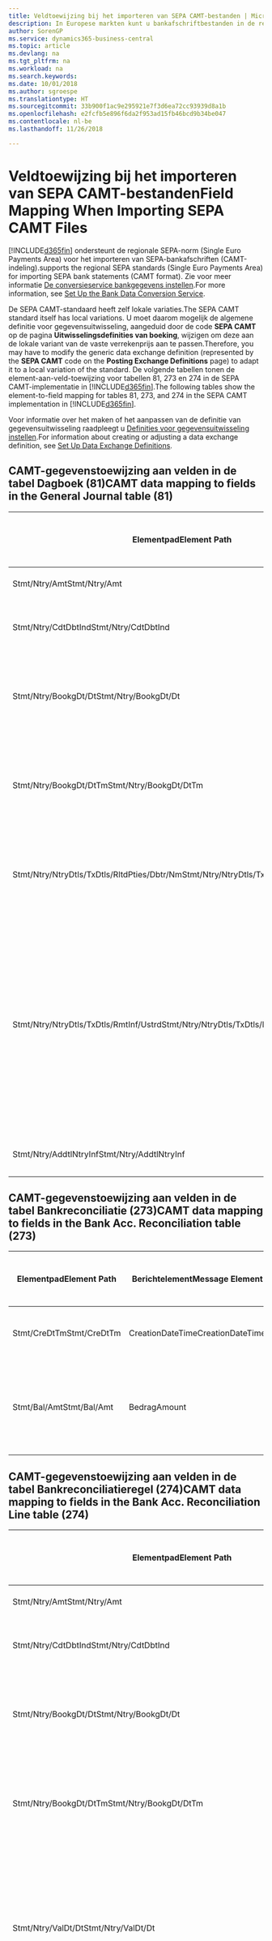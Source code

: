 ```yaml
---
title: Veldtoewijzing bij het importeren van SEPA CAMT-bestanden | Microsoft Docs
description: In Europese markten kunt u bankafschriftbestanden in de regionale SEPA-norm (Single Euro Payments Area) importeren.
author: SorenGP
ms.service: dynamics365-business-central
ms.topic: article
ms.devlang: na
ms.tgt_pltfrm: na
ms.workload: na
ms.search.keywords: 
ms.date: 10/01/2018
ms.author: sgroespe
ms.translationtype: HT
ms.sourcegitcommit: 33b900f1ac9e295921e7f3d6ea72cc93939d8a1b
ms.openlocfilehash: e2fcfb5e896f6da2f953ad15fb46bcd9b34be047
ms.contentlocale: nl-be
ms.lasthandoff: 11/26/2018

---
```

# <a name="field-mapping-when-importing-sepa-camt-files"></a><span data-ttu-id="c23e2-103">Veldtoewijzing bij het importeren van SEPA CAMT-bestanden</span><span class="sxs-lookup"><span data-stu-id="c23e2-103">Field Mapping When Importing SEPA CAMT Files</span></span>
[!INCLUDE[d365fin](includes/d365fin_md.md)] <span data-ttu-id="c23e2-104">ondersteunt de regionale SEPA-norm (Single Euro Payments Area) voor het importeren van SEPA-bankafschriften (CAMT-indeling).</span><span class="sxs-lookup"><span data-stu-id="c23e2-104">supports the regional SEPA standards (Single Euro Payments Area) for importing SEPA bank statements (CAMT format).</span></span> <span data-ttu-id="c23e2-105">Zie voor meer informatie [De conversieservice bankgegevens instellen](bank-how-setup-bank-data-conversion-service.md).</span><span class="sxs-lookup"><span data-stu-id="c23e2-105">For more information, see [Set Up the Bank Data Conversion Service](bank-how-setup-bank-data-conversion-service.md).</span></span>  

 <span data-ttu-id="c23e2-106">De SEPA CAMT-standaard heeft zelf lokale variaties.</span><span class="sxs-lookup"><span data-stu-id="c23e2-106">The SEPA CAMT standard itself has local variations.</span></span> <span data-ttu-id="c23e2-107">U moet daarom mogelijk de algemene definitie voor gegevensuitwisseling, aangeduid door de code **SEPA CAMT** op de pagina **Uitwisselingsdefinities van boeking**, wijzigen om deze aan de lokale variant van de vaste verrekenprijs aan te passen.</span><span class="sxs-lookup"><span data-stu-id="c23e2-107">Therefore, you may have to modify the generic data exchange definition (represented by the **SEPA CAMT** code on the **Posting Exchange Definitions** page) to adapt it to a local variation of the standard.</span></span> <span data-ttu-id="c23e2-108">De volgende tabellen tonen de element-aan-veld-toewijzing voor tabellen 81, 273 en 274 in de SEPA CAMT-implementatie in [!INCLUDE[d365fin](includes/d365fin_md.md)].</span><span class="sxs-lookup"><span data-stu-id="c23e2-108">The following tables show the element-to-field mapping for tables 81, 273, and 274 in the SEPA CAMT implementation in [!INCLUDE[d365fin](includes/d365fin_md.md)].</span></span>  

 <span data-ttu-id="c23e2-109">Voor informatie over het maken of het aanpassen van de definitie van gegevensuitwisseling raadpleegt u [Definities voor gegevensuitwisseling instellen](across-how-to-set-up-data-exchange-definitions.md).</span><span class="sxs-lookup"><span data-stu-id="c23e2-109">For information about creating or adjusting a data exchange definition, see [Set Up Data Exchange Definitions](across-how-to-set-up-data-exchange-definitions.md).</span></span>  

## <a name="camt-data-mapping-to-fields-in-the-general-journal-table-81"></a><span data-ttu-id="c23e2-110">CAMT-gegevenstoewijzing aan velden in de tabel Dagboek (81)</span><span class="sxs-lookup"><span data-stu-id="c23e2-110">CAMT data mapping to fields in the General Journal table (81)</span></span>  

|<span data-ttu-id="c23e2-111">Elementpad</span><span class="sxs-lookup"><span data-stu-id="c23e2-111">Element Path</span></span>|<span data-ttu-id="c23e2-112">Berichtelement</span><span class="sxs-lookup"><span data-stu-id="c23e2-112">Message Element</span></span>|<span data-ttu-id="c23e2-113">Gegevenssoort</span><span class="sxs-lookup"><span data-stu-id="c23e2-113">Data Type</span></span>|<span data-ttu-id="c23e2-114">Omschrijving</span><span class="sxs-lookup"><span data-stu-id="c23e2-114">Description</span></span>|<span data-ttu-id="c23e2-115">Identificatie voor een negatief teken</span><span class="sxs-lookup"><span data-stu-id="c23e2-115">Negative-Sign Identifier</span></span>|<span data-ttu-id="c23e2-116">Veldnr.</span><span class="sxs-lookup"><span data-stu-id="c23e2-116">Field No.</span></span>|<span data-ttu-id="c23e2-117">Veldnaam</span><span class="sxs-lookup"><span data-stu-id="c23e2-117">Field Name</span></span>|  
|------------------|---------------------|---------------|-----------------|-------------------------------|---------------|----------------|  
|<span data-ttu-id="c23e2-118">Stmt/Ntry/Amt</span><span class="sxs-lookup"><span data-stu-id="c23e2-118">Stmt/Ntry/Amt</span></span>|<span data-ttu-id="c23e2-119">Bedrag</span><span class="sxs-lookup"><span data-stu-id="c23e2-119">Amount</span></span>|<span data-ttu-id="c23e2-120">Decimaal</span><span class="sxs-lookup"><span data-stu-id="c23e2-120">Decimal</span></span>|<span data-ttu-id="c23e2-121">Het geldbedrag in de kaspost</span><span class="sxs-lookup"><span data-stu-id="c23e2-121">The amount of money in the cash entry</span></span>||<span data-ttu-id="c23e2-122">13</span><span class="sxs-lookup"><span data-stu-id="c23e2-122">13</span></span>|<span data-ttu-id="c23e2-123">Bedrag</span><span class="sxs-lookup"><span data-stu-id="c23e2-123">Amount</span></span>|  
|<span data-ttu-id="c23e2-124">Stmt/Ntry/CdtDbtInd</span><span class="sxs-lookup"><span data-stu-id="c23e2-124">Stmt/Ntry/CdtDbtInd</span></span>|<span data-ttu-id="c23e2-125">CreditDebitIndicator</span><span class="sxs-lookup"><span data-stu-id="c23e2-125">CreditDebitIndicator</span></span>|<span data-ttu-id="c23e2-126">Tekst</span><span class="sxs-lookup"><span data-stu-id="c23e2-126">Text</span></span>|<span data-ttu-id="c23e2-127">Geeft aan of de post een credit- of een debetpost is</span><span class="sxs-lookup"><span data-stu-id="c23e2-127">Indicates whether the entry is a credit or a debit entry</span></span>|<span data-ttu-id="c23e2-128">DBIT</span><span class="sxs-lookup"><span data-stu-id="c23e2-128">DBIT</span></span>|<span data-ttu-id="c23e2-129">13</span><span class="sxs-lookup"><span data-stu-id="c23e2-129">13</span></span>|<span data-ttu-id="c23e2-130">Bedrag</span><span class="sxs-lookup"><span data-stu-id="c23e2-130">Amount</span></span>|  
|<span data-ttu-id="c23e2-131">Stmt/Ntry/BookgDt/Dt</span><span class="sxs-lookup"><span data-stu-id="c23e2-131">Stmt/Ntry/BookgDt/Dt</span></span>|<span data-ttu-id="c23e2-132">Datum</span><span class="sxs-lookup"><span data-stu-id="c23e2-132">Date</span></span>|<span data-ttu-id="c23e2-133">Datum</span><span class="sxs-lookup"><span data-stu-id="c23e2-133">Date</span></span>|<span data-ttu-id="c23e2-134">De datum waarop een post wordt geboekt naar een rekening in de boeken van de rekeningservice</span><span class="sxs-lookup"><span data-stu-id="c23e2-134">The date when an entry is posted to an account on the account servicer's books</span></span>||<span data-ttu-id="c23e2-135">5</span><span class="sxs-lookup"><span data-stu-id="c23e2-135">5</span></span>|<span data-ttu-id="c23e2-136">Boekingsdatum</span><span class="sxs-lookup"><span data-stu-id="c23e2-136">Posting Date</span></span>|  
|<span data-ttu-id="c23e2-137">Stmt/Ntry/BookgDt/DtTm</span><span class="sxs-lookup"><span data-stu-id="c23e2-137">Stmt/Ntry/BookgDt/DtTm</span></span>|<span data-ttu-id="c23e2-138">DateTime</span><span class="sxs-lookup"><span data-stu-id="c23e2-138">DateTime</span></span>|<span data-ttu-id="c23e2-139">DateTime</span><span class="sxs-lookup"><span data-stu-id="c23e2-139">DateTime</span></span>|<span data-ttu-id="c23e2-140">De datum en tijd waarop een post wordt geboekt naar een rekening in de boeken van de rekeningservice</span><span class="sxs-lookup"><span data-stu-id="c23e2-140">The date and time when an entry is posted to an account on the account servicer's books</span></span>||<span data-ttu-id="c23e2-141">5</span><span class="sxs-lookup"><span data-stu-id="c23e2-141">5</span></span>|<span data-ttu-id="c23e2-142">Boekingsdatum</span><span class="sxs-lookup"><span data-stu-id="c23e2-142">Posting Date</span></span>|  
|<span data-ttu-id="c23e2-143">Stmt/Ntry/NtryDtls/TxDtls/RltdPties/Dbtr/Nm</span><span class="sxs-lookup"><span data-stu-id="c23e2-143">Stmt/Ntry/NtryDtls/TxDtls/RltdPties/Dbtr/Nm</span></span>|<span data-ttu-id="c23e2-144">Naam</span><span class="sxs-lookup"><span data-stu-id="c23e2-144">Name</span></span>|<span data-ttu-id="c23e2-145">Tekst</span><span class="sxs-lookup"><span data-stu-id="c23e2-145">Text</span></span>|<span data-ttu-id="c23e2-146">De naam van de partij die een geldbedrag is verschuldigd aan de (uiteindelijke) incassant</span><span class="sxs-lookup"><span data-stu-id="c23e2-146">The name of the party that owes an amount of money to the (ultimate) creditor</span></span>||<span data-ttu-id="c23e2-147">1221</span><span class="sxs-lookup"><span data-stu-id="c23e2-147">1221</span></span>|<span data-ttu-id="c23e2-148">Informatie over betaler</span><span class="sxs-lookup"><span data-stu-id="c23e2-148">Payer Information</span></span>|  
|<span data-ttu-id="c23e2-149">Stmt/Ntry/NtryDtls/TxDtls/RmtInf/Ustrd</span><span class="sxs-lookup"><span data-stu-id="c23e2-149">Stmt/Ntry/NtryDtls/TxDtls/RmtInf/Ustrd</span></span>|<span data-ttu-id="c23e2-150">Ongestructureerd</span><span class="sxs-lookup"><span data-stu-id="c23e2-150">Unstructured</span></span>|<span data-ttu-id="c23e2-151">Tekst</span><span class="sxs-lookup"><span data-stu-id="c23e2-151">Text</span></span>|<span data-ttu-id="c23e2-152">Informatie die wordt verschaft om de afstemming/reconciliatie mogelijk te maken van een post met de artikelen die de betaling wordt geacht te vereffenen, zoals commerciële facturen in een vorderingsysteem, in een ongestructureerde vorm</span><span class="sxs-lookup"><span data-stu-id="c23e2-152">Information supplied to enable the matching/reconciliation of an entry with the items that the payment is intended to settle, such as commercial invoices in an accounts-receivable system, in an unstructured form</span></span>||<span data-ttu-id="c23e2-153">8</span><span class="sxs-lookup"><span data-stu-id="c23e2-153">8</span></span>|<span data-ttu-id="c23e2-154">Omschrijving</span><span class="sxs-lookup"><span data-stu-id="c23e2-154">Description</span></span>|  
|<span data-ttu-id="c23e2-155">Stmt/Ntry/AddtlNtryInf</span><span class="sxs-lookup"><span data-stu-id="c23e2-155">Stmt/Ntry/AddtlNtryInf</span></span>|<span data-ttu-id="c23e2-156">AdditionalEntryInformation</span><span class="sxs-lookup"><span data-stu-id="c23e2-156">AdditionalEntryInformation</span></span>|<span data-ttu-id="c23e2-157">Tekst</span><span class="sxs-lookup"><span data-stu-id="c23e2-157">Text</span></span>|<span data-ttu-id="c23e2-158">Extra informatie over de invoer</span><span class="sxs-lookup"><span data-stu-id="c23e2-158">Additional information about the entry</span></span>||<span data-ttu-id="c23e2-159">1222</span><span class="sxs-lookup"><span data-stu-id="c23e2-159">1222</span></span>|<span data-ttu-id="c23e2-160">Transactie-informatie</span><span class="sxs-lookup"><span data-stu-id="c23e2-160">Transaction Information</span></span>|  

## <a name="camt-data-mapping-to-fields-in-the-bank-acc-reconciliation-table-273"></a><span data-ttu-id="c23e2-161">CAMT-gegevenstoewijzing aan velden in de tabel Bankreconciliatie (273)</span><span class="sxs-lookup"><span data-stu-id="c23e2-161">CAMT data mapping to fields in the Bank Acc. Reconciliation table (273)</span></span>  

|<span data-ttu-id="c23e2-162">Elementpad</span><span class="sxs-lookup"><span data-stu-id="c23e2-162">Element Path</span></span>|<span data-ttu-id="c23e2-163">Berichtelement</span><span class="sxs-lookup"><span data-stu-id="c23e2-163">Message Element</span></span>|<span data-ttu-id="c23e2-164">Gegevenssoort</span><span class="sxs-lookup"><span data-stu-id="c23e2-164">Data Type</span></span>|<span data-ttu-id="c23e2-165">Omschrijving</span><span class="sxs-lookup"><span data-stu-id="c23e2-165">Description</span></span>|<span data-ttu-id="c23e2-166">Identificatie voor een negatief teken</span><span class="sxs-lookup"><span data-stu-id="c23e2-166">Negative-Sign Identifier</span></span>|<span data-ttu-id="c23e2-167">Veldnr.</span><span class="sxs-lookup"><span data-stu-id="c23e2-167">Field No.</span></span>|<span data-ttu-id="c23e2-168">Veldnaam</span><span class="sxs-lookup"><span data-stu-id="c23e2-168">Field Name</span></span>|  
|------------------|---------------------|---------------|-----------------|-------------------------------|---------------|----------------|  
|<span data-ttu-id="c23e2-169">Stmt/CreDtTm</span><span class="sxs-lookup"><span data-stu-id="c23e2-169">Stmt/CreDtTm</span></span>|<span data-ttu-id="c23e2-170">CreationDateTime</span><span class="sxs-lookup"><span data-stu-id="c23e2-170">CreationDateTime</span></span>|<span data-ttu-id="c23e2-171">Datum</span><span class="sxs-lookup"><span data-stu-id="c23e2-171">Date</span></span>|<span data-ttu-id="c23e2-172">De datum en tijd waarop het bericht is gemaakt.</span><span class="sxs-lookup"><span data-stu-id="c23e2-172">The date and time when the message was created</span></span>||<span data-ttu-id="c23e2-173">3</span><span class="sxs-lookup"><span data-stu-id="c23e2-173">3</span></span>|<span data-ttu-id="c23e2-174">Afschriftdatum</span><span class="sxs-lookup"><span data-stu-id="c23e2-174">Statement Date</span></span>|  
|<span data-ttu-id="c23e2-175">Stmt/Bal/Amt</span><span class="sxs-lookup"><span data-stu-id="c23e2-175">Stmt/Bal/Amt</span></span>|<span data-ttu-id="c23e2-176">Bedrag</span><span class="sxs-lookup"><span data-stu-id="c23e2-176">Amount</span></span>|<span data-ttu-id="c23e2-177">Decimaal</span><span class="sxs-lookup"><span data-stu-id="c23e2-177">Decimal</span></span>|<span data-ttu-id="c23e2-178">Het bedrag dat resulteert uit de tot een nettowaarde teruggebrachte bedragen voor alle debet- en creditposten</span><span class="sxs-lookup"><span data-stu-id="c23e2-178">The amount resulting from the netted amounts for all debit and credit entries</span></span>||<span data-ttu-id="c23e2-179">4</span><span class="sxs-lookup"><span data-stu-id="c23e2-179">4</span></span>|<span data-ttu-id="c23e2-180">Eindsaldo afschrift</span><span class="sxs-lookup"><span data-stu-id="c23e2-180">Statement Ending Balance</span></span>|  

## <a name="camt-data-mapping-to-fields-in-the-bank-acc-reconciliation-line-table-274"></a><span data-ttu-id="c23e2-181">CAMT-gegevenstoewijzing aan velden in de tabel Bankreconciliatieregel (274)</span><span class="sxs-lookup"><span data-stu-id="c23e2-181">CAMT data mapping to fields in the Bank Acc. Reconciliation Line table (274)</span></span>  

|<span data-ttu-id="c23e2-182">Elementpad</span><span class="sxs-lookup"><span data-stu-id="c23e2-182">Element Path</span></span>|<span data-ttu-id="c23e2-183">Berichtelement</span><span class="sxs-lookup"><span data-stu-id="c23e2-183">Message Element</span></span>|<span data-ttu-id="c23e2-184">Gegevenssoort</span><span class="sxs-lookup"><span data-stu-id="c23e2-184">Data Type</span></span>|<span data-ttu-id="c23e2-185">Omschrijving</span><span class="sxs-lookup"><span data-stu-id="c23e2-185">Description</span></span>|<span data-ttu-id="c23e2-186">Identificatie voor een negatief teken</span><span class="sxs-lookup"><span data-stu-id="c23e2-186">Negative-Sign Identifier</span></span>|<span data-ttu-id="c23e2-187">Veldnr.</span><span class="sxs-lookup"><span data-stu-id="c23e2-187">Field No.</span></span>|<span data-ttu-id="c23e2-188">Veldnaam</span><span class="sxs-lookup"><span data-stu-id="c23e2-188">Field Name</span></span>|  
|------------------|---------------------|---------------|-----------------|-------------------------------|---------------|----------------|  
|<span data-ttu-id="c23e2-189">Stmt/Ntry/Amt</span><span class="sxs-lookup"><span data-stu-id="c23e2-189">Stmt/Ntry/Amt</span></span>|<span data-ttu-id="c23e2-190">Bedrag</span><span class="sxs-lookup"><span data-stu-id="c23e2-190">Amount</span></span>|<span data-ttu-id="c23e2-191">Decimaal</span><span class="sxs-lookup"><span data-stu-id="c23e2-191">Decimal</span></span>|<span data-ttu-id="c23e2-192">Het geldbedrag in de kaspost</span><span class="sxs-lookup"><span data-stu-id="c23e2-192">The amount of money in the cash entry</span></span>||<span data-ttu-id="c23e2-193">7</span><span class="sxs-lookup"><span data-stu-id="c23e2-193">7</span></span>|<span data-ttu-id="c23e2-194">Afschrifttotaal</span><span class="sxs-lookup"><span data-stu-id="c23e2-194">Statement Amount</span></span>|  
|<span data-ttu-id="c23e2-195">Stmt/Ntry/CdtDbtInd</span><span class="sxs-lookup"><span data-stu-id="c23e2-195">Stmt/Ntry/CdtDbtInd</span></span>|<span data-ttu-id="c23e2-196">CreditDebitIndicator</span><span class="sxs-lookup"><span data-stu-id="c23e2-196">CreditDebitIndicator</span></span>|<span data-ttu-id="c23e2-197">Tekst</span><span class="sxs-lookup"><span data-stu-id="c23e2-197">Text</span></span>|<span data-ttu-id="c23e2-198">Geeft aan of de post een credit- of een debetpost is</span><span class="sxs-lookup"><span data-stu-id="c23e2-198">Indicates whether the entry is a credit or a debit entry</span></span>|<span data-ttu-id="c23e2-199">DBIT</span><span class="sxs-lookup"><span data-stu-id="c23e2-199">DBIT</span></span>|<span data-ttu-id="c23e2-200">7</span><span class="sxs-lookup"><span data-stu-id="c23e2-200">7</span></span>|<span data-ttu-id="c23e2-201">Afschrifttotaal</span><span class="sxs-lookup"><span data-stu-id="c23e2-201">Statement Amount</span></span>|  
|<span data-ttu-id="c23e2-202">Stmt/Ntry/BookgDt/Dt</span><span class="sxs-lookup"><span data-stu-id="c23e2-202">Stmt/Ntry/BookgDt/Dt</span></span>|<span data-ttu-id="c23e2-203">Datum</span><span class="sxs-lookup"><span data-stu-id="c23e2-203">Date</span></span>|<span data-ttu-id="c23e2-204">Datum</span><span class="sxs-lookup"><span data-stu-id="c23e2-204">Date</span></span>|<span data-ttu-id="c23e2-205">De datum waarop een post wordt geboekt naar een rekening in de boeken van de rekeningservice</span><span class="sxs-lookup"><span data-stu-id="c23e2-205">The date when an entry is posted to an account on the account servicer's books</span></span>||<span data-ttu-id="c23e2-206">5</span><span class="sxs-lookup"><span data-stu-id="c23e2-206">5</span></span>|<span data-ttu-id="c23e2-207">Transactiedatum</span><span class="sxs-lookup"><span data-stu-id="c23e2-207">Transaction Date</span></span>|  
|<span data-ttu-id="c23e2-208">Stmt/Ntry/BookgDt/DtTm</span><span class="sxs-lookup"><span data-stu-id="c23e2-208">Stmt/Ntry/BookgDt/DtTm</span></span>|<span data-ttu-id="c23e2-209">DateTime</span><span class="sxs-lookup"><span data-stu-id="c23e2-209">DateTime</span></span>|<span data-ttu-id="c23e2-210">DateTime</span><span class="sxs-lookup"><span data-stu-id="c23e2-210">DateTime</span></span>|<span data-ttu-id="c23e2-211">De datum en tijd waarop een post wordt geboekt naar een rekening in de boeken van de rekeningservice</span><span class="sxs-lookup"><span data-stu-id="c23e2-211">The date and time when an entry is posted to an account on the account servicer's books</span></span>||<span data-ttu-id="c23e2-212">5</span><span class="sxs-lookup"><span data-stu-id="c23e2-212">5</span></span>|<span data-ttu-id="c23e2-213">Transactiedatum</span><span class="sxs-lookup"><span data-stu-id="c23e2-213">Transaction Date</span></span>|  
|<span data-ttu-id="c23e2-214">Stmt/Ntry/ValDt/Dt</span><span class="sxs-lookup"><span data-stu-id="c23e2-214">Stmt/Ntry/ValDt/Dt</span></span>|<span data-ttu-id="c23e2-215">Datum</span><span class="sxs-lookup"><span data-stu-id="c23e2-215">Date</span></span>|<span data-ttu-id="c23e2-216">Datum</span><span class="sxs-lookup"><span data-stu-id="c23e2-216">Date</span></span>|<span data-ttu-id="c23e2-217">De datum waarop activa beschikbaar worden voor de rekeninghouder in het geval van een creditpost, of niet meer beschikbaar zijn voor de rekeninghouder in het geval van een debetpost</span><span class="sxs-lookup"><span data-stu-id="c23e2-217">The date when assets become available to the account owner in case of a credit entry, or cease to be available to the account owner in case of a debit entry</span></span>||<span data-ttu-id="c23e2-218">12</span><span class="sxs-lookup"><span data-stu-id="c23e2-218">12</span></span>|<span data-ttu-id="c23e2-219">Waardedatum</span><span class="sxs-lookup"><span data-stu-id="c23e2-219">Value Date</span></span>|  
|<span data-ttu-id="c23e2-220">Stmt/Ntry/ValDt/DtTm</span><span class="sxs-lookup"><span data-stu-id="c23e2-220">Stmt/Ntry/ValDt/DtTm</span></span>|<span data-ttu-id="c23e2-221">DateTime</span><span class="sxs-lookup"><span data-stu-id="c23e2-221">DateTime</span></span>|<span data-ttu-id="c23e2-222">DateTime</span><span class="sxs-lookup"><span data-stu-id="c23e2-222">DateTime</span></span>|<span data-ttu-id="c23e2-223">De datum en tijd waarop activa beschikbaar worden voor de rekeninghouder in het geval van een creditpost, of niet meer beschikbaar zijn voor de rekeninghouder in het geval van een debetpost</span><span class="sxs-lookup"><span data-stu-id="c23e2-223">The date and time when assets become available to the account owner in case of a credit entry, or cease to be available to the account owner in case of a debit entry</span></span>||<span data-ttu-id="c23e2-224">12</span><span class="sxs-lookup"><span data-stu-id="c23e2-224">12</span></span>|<span data-ttu-id="c23e2-225">Waardedatum</span><span class="sxs-lookup"><span data-stu-id="c23e2-225">Value Date</span></span>|  
|<span data-ttu-id="c23e2-226">Stmt/Ntry/NtryDtls/TxDtls/RltdPties/Dbtr/Nm</span><span class="sxs-lookup"><span data-stu-id="c23e2-226">Stmt/Ntry/NtryDtls/TxDtls/RltdPties/Dbtr/Nm</span></span>|<span data-ttu-id="c23e2-227">Naam</span><span class="sxs-lookup"><span data-stu-id="c23e2-227">Name</span></span>|<span data-ttu-id="c23e2-228">Tekst</span><span class="sxs-lookup"><span data-stu-id="c23e2-228">Text</span></span>|<span data-ttu-id="c23e2-229">De naam van de partij die een geldbedrag is verschuldigd aan de (uiteindelijke) incassant</span><span class="sxs-lookup"><span data-stu-id="c23e2-229">The name of the party that owes an amount of money to the (ultimate) creditor</span></span>||<span data-ttu-id="c23e2-230">15</span><span class="sxs-lookup"><span data-stu-id="c23e2-230">15</span></span>|<span data-ttu-id="c23e2-231">Informatie over betaler</span><span class="sxs-lookup"><span data-stu-id="c23e2-231">Payer Information</span></span>|  
|<span data-ttu-id="c23e2-232">Stmt/Ntry/NtryDtls/TxDtls/RmtInf/Ustrd</span><span class="sxs-lookup"><span data-stu-id="c23e2-232">Stmt/Ntry/NtryDtls/TxDtls/RmtInf/Ustrd</span></span>|<span data-ttu-id="c23e2-233">Ongestructureerd</span><span class="sxs-lookup"><span data-stu-id="c23e2-233">Unstructured</span></span>|<span data-ttu-id="c23e2-234">Tekst</span><span class="sxs-lookup"><span data-stu-id="c23e2-234">Text</span></span>|<span data-ttu-id="c23e2-235">Informatie die wordt verschaft om de afstemming/reconciliatie mogelijk te maken van een post met de artikelen die de betaling wordt geacht te vereffenen, zoals commerciële facturen in een vorderingsysteem, in een ongestructureerde vorm</span><span class="sxs-lookup"><span data-stu-id="c23e2-235">Information supplied to enable the matching/reconciliation of an entry with the items that the payment is intended to settle, such as commercial invoices in an accounts-receivable system, in an unstructured form</span></span>||<span data-ttu-id="c23e2-236">6</span><span class="sxs-lookup"><span data-stu-id="c23e2-236">6</span></span>|<span data-ttu-id="c23e2-237">Omschrijving</span><span class="sxs-lookup"><span data-stu-id="c23e2-237">Description</span></span>|  
|<span data-ttu-id="c23e2-238">Stmt/Ntry/AddtlNtryInf</span><span class="sxs-lookup"><span data-stu-id="c23e2-238">Stmt/Ntry/AddtlNtryInf</span></span>|<span data-ttu-id="c23e2-239">AdditionalEntryInformation</span><span class="sxs-lookup"><span data-stu-id="c23e2-239">AdditionalEntryInformation</span></span>|<span data-ttu-id="c23e2-240">Tekst</span><span class="sxs-lookup"><span data-stu-id="c23e2-240">Text</span></span>|<span data-ttu-id="c23e2-241">Extra informatie over de invoer</span><span class="sxs-lookup"><span data-stu-id="c23e2-241">Additional information about the entry</span></span>||<span data-ttu-id="c23e2-242">16</span><span class="sxs-lookup"><span data-stu-id="c23e2-242">16</span></span>|<span data-ttu-id="c23e2-243">Transactie-informatie</span><span class="sxs-lookup"><span data-stu-id="c23e2-243">Transaction Information</span></span>|  

 <span data-ttu-id="c23e2-244">Elementen in het knooppunt **Ntry** die worden geïmporteerd in [!INCLUDE[d365fin](includes/d365fin_md.md)] maar niet aan velden worden toegewezen, worden opgeslagen in de tabel **Kolomdef. boekingsuitwisseling**.</span><span class="sxs-lookup"><span data-stu-id="c23e2-244">Elements in the **Ntry** node that are imported into [!INCLUDE[d365fin](includes/d365fin_md.md)] but not mapped to any fields are stored in the **Posting Exch. Column Def** table.</span></span> <span data-ttu-id="c23e2-245">Gebruikers kunnen deze elementen vanuit de pagina's **Betalingsreconciliatiedagboek**, **Betalingsvereffening** en **Bankreconciliatie** weergeven door de actie **Details bankrekeningafschriftregel** te kiezen.</span><span class="sxs-lookup"><span data-stu-id="c23e2-245">Users can view these elements from the **Payment Reconciliation Journal**, **Payment Application**, and **Bank Acc. Reconciliation** pages by choosing the **Bank Statement Line Details** action.</span></span> <span data-ttu-id="c23e2-246">Zie voor meer informatie [Betalingen vereffenen met automatische vereffening](receivables-how-reconcile-payments-auto-application.md).</span><span class="sxs-lookup"><span data-stu-id="c23e2-246">For more information, see [Reconcile Payments Using Automatic Application](receivables-how-reconcile-payments-auto-application.md).</span></span>  
## <a name="see-also"></a><span data-ttu-id="c23e2-247">Zie ook</span><span class="sxs-lookup"><span data-stu-id="c23e2-247">See Also</span></span>  
[<span data-ttu-id="c23e2-248">Gegevensuitwisseling instellen</span><span class="sxs-lookup"><span data-stu-id="c23e2-248">Setting Up Data Exchange</span></span>](across-set-up-data-exchange.md)  
[<span data-ttu-id="c23e2-249">Gegevens elektronisch uitwisselen</span><span class="sxs-lookup"><span data-stu-id="c23e2-249">Exchanging Data Electronically</span></span>](across-data-exchange.md)  
<span data-ttu-id="c23e2-250">[Conversieservice voor bankgegevens instellen](bank-how-setup-bank-data-conversion-service.md) </span><span class="sxs-lookup"><span data-stu-id="c23e2-250">[Set Up the Bank Data Conversion Service](bank-how-setup-bank-data-conversion-service.md) </span></span>  
[<span data-ttu-id="c23e2-251">XML-schema's gebruiken om gegevensuitwisselingsdefinities voor te bereiden</span><span class="sxs-lookup"><span data-stu-id="c23e2-251">Use XML Schemas to Prepare Data Exchange Definitions</span></span>](across-how-to-use-xml-schemas-to-prepare-data-exchange-definitions.md)  
[<span data-ttu-id="c23e2-252">Betalingen reconciliëren met automatische vereffening</span><span class="sxs-lookup"><span data-stu-id="c23e2-252">Reconcile Payments Using Automatic Application</span></span>](receivables-how-reconcile-payments-auto-application.md)  

